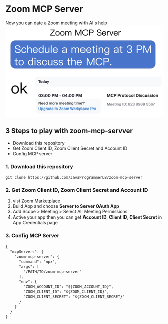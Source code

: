 # Zoom MCP Server

Now you can date a Zoom meeting with AI's help
![about.jpg](about.jpg)

## 3 Steps to play with zoom-mcp-servver

- Download this repository
- Get Zoom Client ID, Zoom Client Secret and Account ID
- Config MCP server

### 1. Download this repository

```
git clone https://github.com/JavaProgrammerLB/zoom-mcp-server
```

### 2. Get Zoom Client ID, Zoom Client Secret and Account ID

1. vist [Zoom Marketplace](https://marketplace.zoom.us/)
1. Build App and choose **Server to Server OAuth App**
1. Add Scope > Meeting > Select All Meeting Permissions
1. Active your app
   then you can get **Account ID**, **Client ID**, **Client Secret** in App Credentials page

### 3. Config MCP Server

```
{
  "mcpServers": {
    "zoom-mcp-server": {
      "command": "npx",
      "args": [
        "/PATH/TO/zoom-mcp-server"
      ],
      "env": {
        "ZOOM_ACCOUNT_ID": "${ZOOM_ACCOUNT_ID}",
        "ZOOM_CLIENT_ID": "${ZOOM_CLIENT_ID}",
        "ZOOM_CLIENT_SECRET": "${ZOOM_CLIENT_SECRET}"
      }
    }
  }
}
```
